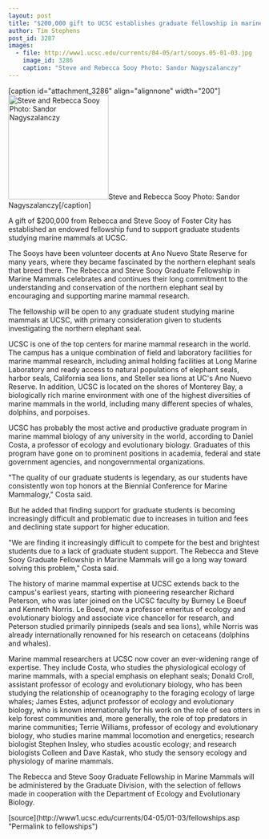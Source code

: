 ```yaml
---
layout: post
title: "$200,000 gift to UCSC establishes graduate fellowship in marine mammals"
author: Tim Stephens
post_id: 3287
images:
  - file: http://www1.ucsc.edu/currents/04-05/art/sooys.05-01-03.jpg
    image_id: 3286
    caption: "Steve and Rebecca Sooy Photo: Sandor Nagyszalanczy"
---
```


[caption id="attachment_3286" align="alignnone" width="200"]<a href="http://localhost/mysite/wp-content/uploads/2005/01/sooys.05-01-03.jpg"><img class="size-full wp-image-3286" src="http://localhost/mysite/wp-content/uploads/2005/01/sooys.05-01-03.jpg" alt="Steve and Rebecca Sooy Photo: Sandor Nagyszalanczy" width="200" height="208" /></a>Steve and Rebecca Sooy Photo: Sandor Nagyszalanczy[/caption]
<a name="content" id="content"></a>
<p>
  A gift of $200,000 from Rebecca and Steve Sooy of Foster City has established an endowed fellowship fund to support graduate students studying marine mammals at UCSC.<br>
</p>
<p>
  The Sooys have been volunteer docents at Ano Nuevo State Reserve for many years, where they became fascinated by the northern elephant seals that breed there. The Rebecca and Steve Sooy Graduate Fellowship in Marine Mammals celebrates and continues their long commitment to the understanding and conservation of the northern elephant seal by encouraging and supporting marine mammal research.
</p>
<p>
  The fellowship will be open to any graduate student studying marine mammals at UCSC, with primary consideration given to students investigating the northern elephant seal.<br>
</p>
<p>
  UCSC is one of the top centers for marine mammal research in the world. The campus has a unique combination of field and laboratory facilities for marine mammal research, including animal holding facilities at Long Marine Laboratory and ready access to natural populations of elephant seals, harbor seals, California sea lions, and Steller sea lions at UC's Ano Nuevo Reserve. In addition, UCSC is located on the shores of Monterey Bay, a biologically rich marine environment with one of the highest diversities of marine mammals in the world, including many different species of whales, dolphins, and porpoises.<br>
</p>
<p>
  UCSC has probably the most active and productive graduate program in marine mammal biology of any university in the world, according to Daniel Costa, a professor of ecology and evolutionary biology. Graduates of this program have gone on to prominent positions in academia, federal and state government agencies, and nongovernmental organizations.<br>
</p>
<p>
  "The quality of our graduate students is legendary, as our students have consistently won top honors at the Biennial Conference for Marine Mammalogy," Costa said.<br>
</p>
<p>
  But he added that finding support for graduate students is becoming increasingly difficult and problematic due to increases in tuition and fees and declining state support for higher education.<br>
</p>
<p>
  "We are finding it increasingly difficult to compete for the best and brightest students due to a lack of graduate student support. The Rebecca and Steve Sooy Graduate Fellowship in Marine Mammals will go a long way toward solving this problem," Costa said.<br>
</p>
<p>
  The history of marine mammal expertise at UCSC extends back to the campus's earliest years, starting with pioneering researcher Richard Peterson, who was later joined on the UCSC faculty by Burney Le Boeuf and Kenneth Norris. Le Boeuf, now a professor emeritus of ecology and evolutionary biology and associate vice chancellor for research, and Peterson studied primarily pinnipeds (seals and sea lions), while Norris was already internationally renowned for his research on cetaceans (dolphins and whales).<br>
</p>
<p>
  Marine mammal researchers at UCSC now cover an ever-widening range of expertise. They include Costa, who studies the physiological ecology of marine mammals, with a special emphasis on elephant seals; Donald Croll, assistant professor of ecology and evolutionary biology, who has been studying the relationship of oceanography to the foraging ecology of large whales; James Estes, adjunct professor of ecology and evolutionary biology, who is known internationally for his work on the role of sea otters in kelp forest communities and, more generally, the role of top predators in marine communities; Terrie Williams, professor of ecology and evolutionary biology, who studies marine mammal locomotion and energetics; research biologist Stephen Insley, who studies acoustic ecology; and research biologists Colleen and Dave Kastak, who study the sensory ecology and physiology of marine mammals.<br>
</p>
<p>
  The Rebecca and Steve Sooy Graduate Fellowship in Marine Mammals will be administered by the Graduate Division, with the selection of fellows made in cooperation with the Department of Ecology and Evolutionary Biology.<br>
</p>
[source](http://www1.ucsc.edu/currents/04-05/01-03/fellowships.asp "Permalink to fellowships")
